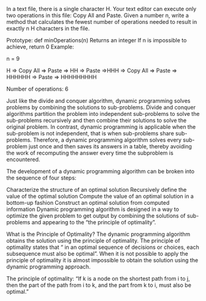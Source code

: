 In a text file, there is a single character H. Your text editor can execute only two operations in this file: Copy All and Paste. Given a number n, write a method that calculates the fewest number of operations needed to result in exactly n H characters in the file.

Prototype: def minOperations(n)
Returns an integer
If n is impossible to achieve, return 0
Example:

n = 9

H => Copy All => Paste => HH => Paste =>HHH => Copy All => Paste => HHHHHH => Paste => HHHHHHHHH

Number of operations: 6

Just like the divide and conquer algorithm, dynamic programming solves problems by combining the solutions to sub-problems. Divide and conquer algorithms partition the problem into independent sub-problems to solve the sub-problems recursively and then combine their solutions to solve the original problem. In contrast, dynamic programming is applicable when the sub-problem is not independent, that is when sub-problems share sub-problems. Therefore, a dynamic programming algorithm solves every sub-problem just once and then saves its answers in a table, thereby avoiding the work of recomputing the answer every time the subproblem is encountered.

The development of a dynamic programming algorithm can be broken into the sequence of four steps:

Characterize the structure of an optimal solution
Recursively define the value of the optimal solution
Compute the value of an optimal solution in a bottom-up fashion
Construct an optimal solution from computed information
Dynamic programming algorithm is designed in a way to optimize the given problem to get output by combining the solutions of sub-problems and appearing to the “the principle of optimality”.

What is the Principle of Optimality?
The dynamic programming algorithm obtains the solution using the principle of optimality. The principle of optimality states that “ in an optimal sequence of decisions or choices, each subsequence must also be optimal”. When it is not possible to apply the principle of optimality it is almost impossible to obtain the solution using the dynamic programming approach.

The principle of optimality: “If k is a node on the shortest path from i to j, then the part of the path from i to k, and the part from k to i, must also be optimal.”